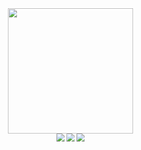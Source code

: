 <div id="header" align="center">
<img src="https://media.giphy.com/media/f3CtEsJ72j86DIumaJ/giphy.gif" width="250"/>
</div>
<div id="badges" align="center">
<img src="https://img.shields.io/badge/Discord-5865F2?logo=discord&logoColor=white&style=for-the-badge">
<img src="https://img.shields.io/badge/Gmail-lightblue?logo=gmail&logoColor=none&style=for-the-badge">
<img src="https://img.shields.io/badge/LinkedIn-blue?logo=linkedin&logoColor=white&style=for-the-badge">
</div>

<!---
Dvistic/Dvistic is a ✨ special ✨ repository because its `README.md` (this file) appears on your GitHub profile.
You can click the Preview link to take a look at your changes.
- 👋 Hi, I’m @Dvistic
- 👀 I’m interested in web development.
- 🌱 I’m currently learning JavaScript programming language.
- 💞️ I’m looking to collaborate on ...
- 📫 How to reach me ...
--->
